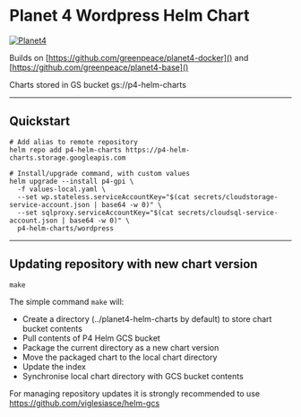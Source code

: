 # Planet 4 Wordpress Helm Chart

[![Planet4](https://cdn-images-1.medium.com/letterbox/300/36/50/50/1*XcutrEHk0HYv-spjnOej2w.png?source=logoAvatar-ec5f4e3b2e43---fded7925f62)](https://medium.com/planet4)

Builds on [https://github.com/greenpeace/planet4-docker]() and [https://github.com/greenpeace/planet4-base]()

Charts stored in GS bucket gs://p4-helm-charts

---

## Quickstart

```
# Add alias to remote repository
helm repo add p4-helm-charts https://p4-helm-charts.storage.googleapis.com

# Install/upgrade command, with custom values
helm upgrade --install p4-gpi \
  -f values-local.yaml \
  --set wp.stateless.serviceAccountKey="$(cat secrets/cloudstorage-service-account.json | base64 -w 0)" \
  --set sqlproxy.serviceAccountKey="$(cat secrets/cloudsql-service-account.json | base64 -w 0)" \
  p4-helm-charts/wordpress

```

---

## Updating repository with new chart version

```
make
```

The simple command `make` will:
-   Create a directory (../planet4-helm-charts by default) to store chart bucket contents
-   Pull contents of P4 Helm GCS bucket
-   Package the current directory as a new chart version
-   Move the packaged chart to the local chart directory
-   Update the index
-   Synchronise local chart directory with GCS bucket contents

For managing repository updates it is strongly recommended to use https://github.com/viglesiasce/helm-gcs
